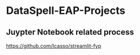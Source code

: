 # DataSpell-EAP-Projects
## Juypter Notebook related process
https://github.com/Icasso/streamlit-fyp
